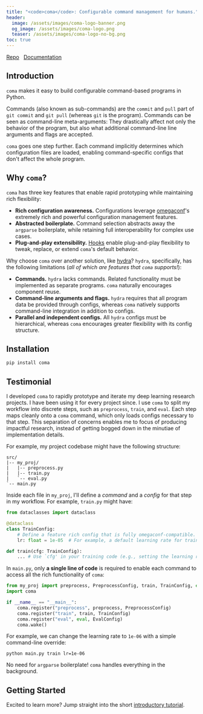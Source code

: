 ```yaml
---
title: "<code>coma</code>: Configurable command management for humans."
header:
  image: /assets/images/coma-logo-banner.png
  og_image: /assets/images/coma-logo.png
  teaser: /assets/images/coma-logo-no-bg.png
toc: true
---
```


<i class="fab fa-fw fa-github"></i> [Repo](https://github.com/francois-rd/coma/) &nbsp;
<i class="fa-solid fa-book"></i> [Documentation](https://coma.readthedocs.io/)

## Introduction

`coma` makes it easy to build configurable command-based programs in Python.

Commands (also known as sub-commands) are the `commit` and `pull` part of
`git commit` and `git pull` (whereas `git` is the program). Commands can
be seen as command-line meta-arguments: They drastically affect not only the
behavior of the program, but also what additional command-line line arguments
and flags are accepted.

`coma` goes one step further. Each command implicitly determines which configuration
files are loaded, enabling command-specific configs that don't affect the whole
program.

## Why `coma`?

`coma` has three key features that enable rapid prototyping while maintaining rich flexibility:
  * **Rich configuration awareness.** Configurations leverage [omegaconf](https://github.com/omry/omegaconf/)'s extremely rich and powerful configuration management features.
  * **Abstracted boilerplate.** Command selection abstracts away the `argparse` boilerplate, while retaining full interoperability for complex use cases.
  * **Plug-and-play extensibility.** [Hooks](https://en.wikipedia.org/wiki/Hooking) enable plug-and-play flexibility to tweak, replace, or extend `coma`'s default behavior.

Why choose `coma` over another solution, like
[hydra](https://hydra.cc)? `hydra`, specifically, has the following
limitations (*all of which are features that `coma` supports!*):
 * **Commands.** `hydra` lacks commands. Related functionality must be implemented as separate programs. `coma` naturally encourages component reuse.
 * **Command-line arguments and flags.** `hydra` requires that all program data be provided through configs, whereas `coma` natively supports command-line integration in addition to configs.
 * **Parallel and independent configs.** All `hydra` configs must be hierarchical, whereas `coma` encourages greater flexibility with its config structure.

## Installation

```bash
pip install coma
```

## Testimonial

I developed `coma` to rapidly prototype and iterate my deep learning research projects. I have been using it for every project since.
I use `coma` to split my workflow into discrete steps, such as `preprocess`,
`train`, and `eval`. Each step maps cleanly onto a `coma` command, which
only loads configs necessary to that step. This separation of concerns enables
me to focus of producing impactful research, instead of getting bogged down in the
minutiae of implementation details.

For example, my project codebase might have the following structure:

```
src/
|-- my_proj/
|   |-- preprocess.py
|   |-- train.py
|   `-- eval.py
`-- main.py
```

Inside each file in `my_proj`, I'll define a *command* and a *config* for that step in my workflow. For example, `train.py` might have:

```python
from dataclasses import dataclass

@dataclass
class TrainConfig:
    # Define a feature rich config that is fully omegaconf-compatible.
    lr: float = 1e-05  # For example, a default learning rate for training.

def train(cfg: TrainConfig):
    ... # Use `cfg' in your training code (e.g., setting the learning rate).
```

In `main.py`, only **a single line of code** is required to enable each command to access all the rich functionality of `coma`:

```python
from my_proj import preprocess, PreprocessConfig, train, TrainConfig, eval, EvalConfig
import coma

if __name__ == "__main__":
    coma.register("preprocess", preprocess, PreprocessConfig)
    coma.register("train", train, TrainConfig)
    coma.register("eval", eval, EvalConfig)
    coma.wake()
```

For example, we can change the learning rate to `1e-06` with a simple command-line override:

```
python main.py train lr=1e-06
```

No need for `argparse` boilerplate! `coma` handles everything in the background.

## Getting Started

Excited to learn more? Jump straight into the short [introductory tutorial](https://coma.readthedocs.io/en/latest/tutorials/intro.html).

